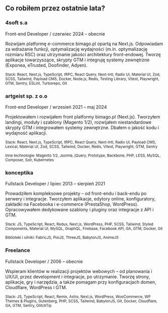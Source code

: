 ## Co robiłem przez ostatnie lata?

### 4soft s.a

Front-end Developer / czerwiec 2024 – obecnie

Rozwijam platformę e-commerce bimago.pl opartą na Next.js. Odpowiadam za wdrażanie funkcji, optymalizację wydajności (m.in. optymalizację rozmiaru RSC) oraz utrzymanie jakości architektury front-endowej. Tworzę aplikacje towarzyszące, skrypty GTM i integruję systemy zewnętrzne (Exponea, eTrusted, Doofinder, Adyen).

<small>Stack: React, Next.js, TypeScript, tRPC, React Query, Next-Intl, Radix UI, Material UI, Zod, SCSS, Tailwind, Payload CMS, Docker, Node.js, Redis, Testing Library, Vitest, Playwright, GTM, Sentry, ESLint, Turborepo, Git</small>

### artgeist sp. z o.o

Front-end Developer / wrzesień 2021 – maj 2024

Projektowałem i rozwijałem front platformy bimago.pl (Next.js). Tworzyłem landingi, moduły i szablony (Magento 1/2), rozwijałem niestandardowe skrypty GTM i integrowałem systemy zewnętrzne. Dbałem o jakość kodu i wydajność aplikacji.

<small>Stack: React, Next.js, TypeScript, tRPC, React Query, Next-Intl, Radix UI, Payload CMS, Lexical, Material UI, Zod, SCSS, Tailwind, Docker, Redis, Vitest, Playwright, GTM, Sentry</small>

<small>Inne technologie: Magento 1/2, Joomla, jQuery, Prototype, Backbone, PHP, LESS, MySQL, Composer, Solr, Kubernetes</small>

### konceptika

Fullstack Developer / lipiec 2013 – sierpień 2021

Prowadziłem kompleksowe projekty – od front-endu i back-endu po serwery i integracje. Tworzyłem aplikacje, edytory online, konfiguratory, zakładki na Facebooka i e-commerce (PrestaShop, WordPress). Opracowywałem dedykowane szablony i pluginy oraz integracje z API i GTM.

<small>Stack: JS, TypeScript, React, Redux, Next.js, WordPress, PHP, SCSS, Tailwind, Styled Components, Material UI, MySQL, GraphQL, Firebase, Facebook API, GA, GTM, Docker, Git</small>

<small>Biblioteki i silniki: FabricJS, PixiJS, ThreeJS, BabylonJS, AnimeJS</small>

### Freelance

Fullstack Developer / 2006 – obecnie

Wspieram klientów w realizacji projektów webowych – od planowania i UX/UI, przez development i integracje, po utrzymanie. Tworzę strony, aplikacje, gry i narzędzia, a także pomagam przy konfiguracjach domen, Cloudflare, WordPress i GTM.

<small>Stack: JS, TypeScript, React, Remix, Astro, Next.js, WordPress, WooCommerce, WP Themes & Plugins, Gutenberg, PHP, SCSS, Tailwind, BabylonJS, Git, Docker, Cloudflare, GA, GTM, Sentry, GlitchTip</small>
